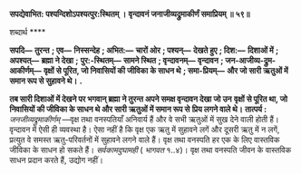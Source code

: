 **सपद्येवाभित: पश्यन्दिशोऽपश्यत्पुर:स्थितम् ।** **वृन्दावनं जनाजीव्यद्रुमाकीर्णं समाप्रियम् ॥ ५९॥** 

शब्दार्थ **** 

**सपदि—** **तुरन्त** **; एव—** **निस्सन्देह** **; अभित:—** **चारों ओर** **; पश्यन्—** **देखते हुए** **; दिश:—** **दिशाओं में** **; अपश्यत्—** **ब्रह्मा ने देखा** **;** **पुर:-स्थितम्—** **सामने स्थित** **; वृन्दावनम्—** **वृन्दावन** **; जन-आजीव्य-द्रुम-आकीर्णम्—** **वृक्षों से पूरित, जो निवासियों की जीविका** **के साधन थे** **; समा-प्रियम्—** **और जो सारी ऋतुओं में समान रूप से सुहावने थे।** **.** 

**तब सारी दिशाओं में देखने पर भगवान् ब्रह्मा ने तुरन्त अपने समक्ष वृन्दावन देखा जो उन** **वृक्षों से पूरित था, जो निवासियों की जीविका के साधन थे और सारी ऋतुओं में समान रूप से** **प्रिय लगने वाले थे।** **तात्पर्य :** *जनजीव्यद्रुमाकीर्णम्* —वृक्ष तथा वनस्पतियाँ अनिवार्य हैं और वे सभी ऋतुओं में सुख देने वाली होती हैं। वृन्दावन में ऐसी ही व्यवस्था है। ऐसा नहीं है कि वृक्ष एक ऋतु में सुहावने लगें और दूसरी ऋतु में न लगें, प्रत्युत वे समस्त ऋतु-परिवर्तनों में सुहावने लगने वाले हैं। वृक्ष तथा वनस्पति हर एक के लिए वास्तविक जीविका के साधन हो सकते हैं। *सर्वकामदुघामही* ( *भागवत*  १..४)। वृक्ष तथा वनस्पति जीवन के वास्तविक साधन प्रदान करते हैं, उद्योग नहीं।  